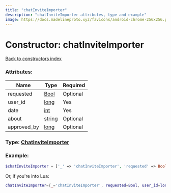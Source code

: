 ```yaml
---
title: "chatInviteImporter"
description: "chatInviteImporter attributes, type and example"
image: https://docs.madelineproto.xyz/favicons/android-chrome-256x256.png
---
```

# Constructor: chatInviteImporter  
[Back to constructors index](index.md)



### Attributes:

| Name     |    Type       | Required |
|----------|---------------|----------|
|requested|[Bool](../types/Bool.md) | Optional|
|user\_id|[long](../types/long.md) | Yes|
|date|[int](../types/int.md) | Yes|
|about|[string](../types/string.md) | Optional|
|approved\_by|[long](../types/long.md) | Optional|



### Type: [ChatInviteImporter](../types/ChatInviteImporter.md)


### Example:

```php
$chatInviteImporter = ['_' => 'chatInviteImporter', 'requested' => Bool, 'user_id' => long, 'date' => int, 'about' => 'string', 'approved_by' => long];
```  


Or, if you're into Lua:

```lua
chatInviteImporter={_='chatInviteImporter', requested=Bool, user_id=long, date=int, about='string', approved_by=long}

```


